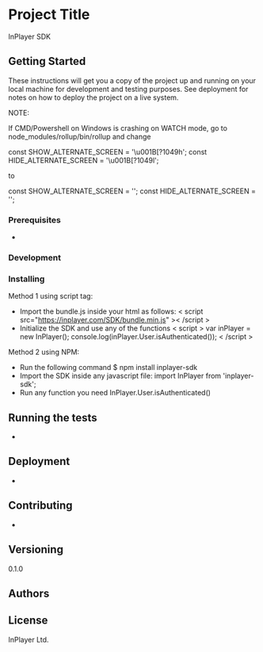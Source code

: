 # Project Title

InPlayer SDK

## Getting Started

These instructions will get you a copy of the project up and running on your local machine for development and testing purposes. See deployment for notes on how to deploy the project on a live system.

NOTE:

If CMD/Powershell on Windows is crashing on WATCH mode, go to
node_modules/rollup/bin/rollup and change

const SHOW_ALTERNATE_SCREEN = '\u001B[?1049h';
const HIDE_ALTERNATE_SCREEN = '\u001B[?1049l';

to

const SHOW_ALTERNATE_SCREEN = '';
const HIDE_ALTERNATE_SCREEN = '';


### Prerequisites

-

### Development

### Installing

Method 1 using script tag:

  - Import the bundle.js inside your html as follows:
    < script src="https://inplayer.com/SDK/bundle.min.js" >< /script >
  - Initialize the SDK and use any of the functions
    < script >
      var inPlayer = new InPlayer();
      console.log(inPlayer.User.isAuthenticated());
    < /script >

Method 2 using NPM:

  - Run the following command
    $ npm install inplayer-sdk
  - Import the SDK inside any javascript file:
     import InPlayer from 'inplayer-sdk';
  - Run any function you need
     InPlayer.User.isAuthenticated()

## Running the tests

-

## Deployment

-


## Contributing

-

## Versioning

0.1.0

## Authors


## License

InPlayer Ltd.
